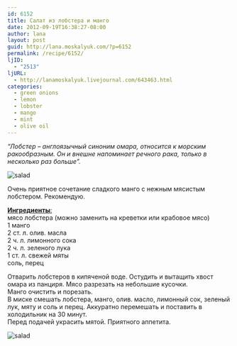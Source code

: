 ```yaml
---
id: 6152
title: Салат из лобстера и манго
date: 2012-09-19T16:38:27-08:00
author: lana
layout: post
guid: http://lana.moskalyuk.com/?p=6152
permalink: /recipe/6152/
ljID:
  - "2513"
ljURL:
  - http://lanamoskalyuk.livejournal.com/643463.html
categories:
  - green onions
  - lemon
  - lobster
  - mango
  - mint
  - olive oil
---
```

_&#8220;Лобстер – англоязычный синоним омара, относится к морским ракообразным. Он и внешне напоминает речного рака, только в несколько раз больше&#8221;._

![salad](http://farm9.staticflickr.com/8447/8004460465_dcc2a596d8_c.jpg) 

Очень приятное сочетание сладкого манго с нежным мясистым лобстером. Рекомендую.

[**Ингредиенты**:](http://www.williams-sonoma.com/recipe/chilled-lobster-with-mango-and-mint.html)  
мясо лобстера (можно заменить на креветки или крабовое мясо)  
1 манго  
2 ст. л. олив. масла  
2 ч. л. лимонного сока  
2 ч. л. зеленого лука  
1 ст. л. свежей мяты  
соль, перец

Отварить лобстеров в кипяченой воде. Остудить и вытащить хвост омара из панциря. Мясо разрезать на небольшие кусочки.  
Манго очистить и порезать.  
В миске смешать лобстера, манго, олив. масло, лимонный сок, зеленый лук, мяту и соль и перец. Аккуратно перемешать и поставить в холодильник на 30 минут.  
Перед подачей украсить мятой. Приятного аппетита.

![salad](http://farm9.staticflickr.com/8456/8004460781_c5a6aa1c1d_c.jpg)